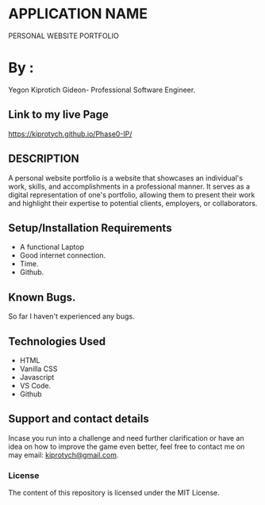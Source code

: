 # APPLICATION NAME
PERSONAL WEBSITE PORTFOLIO

# By :
Yegon Kiprotich Gideon- Professional Software Engineer.

## Link to my live Page
https://kiprotych.github.io/Phase0-IP/

## DESCRIPTION

A personal website portfolio is a website that showcases an individual's work, skills, and accomplishments in a professional manner. It serves as a digital representation of one's portfolio, allowing them to present their work and highlight their expertise to potential clients, employers, or collaborators.


## Setup/Installation Requirements
* A functional Laptop
* Good internet connection.
* Time.
* Github.

## Known Bugs.
So far I haven't experienced any bugs.

## Technologies Used
* HTML
* Vanilla CSS
* Javascript
* VS Code.
* Github

## Support and contact details

Incase you run into a challenge and need further clarification or have an idea on how to improve the game even better, feel free to contact me on may email: kiprotych@gmail.com.

### License
The content of this repository is licensed under the MIT License.

 